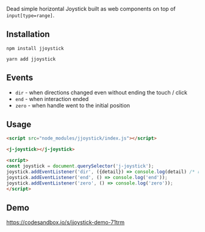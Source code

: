 Dead simple horizontal Joystick built as web components on top of `input[type=range]`.

## Installation

```
npm install jjoystick
```

```
yarn add jjoystick
```

## Events

- `dir` - when directions changed even without ending the touch / click
- `end` - when interaction ended
- `zero` - when handle went to the initial position

## Usage

```html
<script src="node_modules/jjoystick/index.js"></script>

<j-joystick></j-joystick>

<script>
const joystick = document.querySelector('j-joystick');
joystick.addEventListener('dir', ({detail}) => console.log(detail) /* right, left */);
joystick.addEventListener('end', () => console.log('end'));
joystick.addEventListener('zero', () => console.log('zero'));
</script>
```

## Demo

https://codesandbox.io/s/jjoystick-demo-71trm